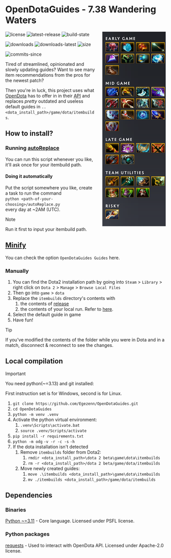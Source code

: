 # OpenDotaGuides - 7.38 Wandering Waters

<img alt="Windranger guide" style="padding-left:20px;" align="right" src="assets/image.png">

![license](https://img.shields.io/github/license/Egezenn/OpenDotaGuides?style=for-the-badge)
![latest-release](https://img.shields.io/github/v/release/Egezenn/OpenDotaGuides?style=for-the-badge)
![build-state](https://img.shields.io/github/actions/workflow/status/Egezenn/OpenDotaGuides/release.yml?style=for-the-badge)

![downloads](https://img.shields.io/github/downloads/Egezenn/OpenDotaGuides/total?style=for-the-badge)
![downloads-latest](https://img.shields.io/github/downloads/Egezenn/OpenDotaGuides/latest/total?style=for-the-badge)
![size](https://img.shields.io/github/repo-size/Egezenn/OpenDotaGuides?style=for-the-badge)

![commits-since](https://img.shields.io/github/commits-since/Egezenn/OpenDotaGuides/latest?style=for-the-badge)

Tired of streamlined, opinionated and slowly updating guides? Want to see many item recommendations from the pros for the newest patch?

Then you're in luck, this project uses what [OpenDota](https://www.opendota.com) has to offer in in their [API](https://docs.opendota.com) and replaces *pretty* outdated and useless default guides in `..<dota_install_path>/game/dota/itembuilds`.

## How to install?

### Running [autoReplace](scripts/autoReplace.py)

You can run this script whenever you like, it'll ask once for your itembuild path.

#### Doing it automatically

Put the script somewhere you like, create a task to run the command  
`python <path-of-your-choosing>/autoReplace.py`  
every day at ~2AM (UTC).  
> [!NOTE]
> Run it first to input your itembuild path.

## [Minify](https://github.com/Egezenn/dota2-minify)

You can check the option `OpenDotaGuides Guides` here.

### Manually

1. You can find the Dota2 installation path by going into `Steam` \> `Library` \> right click on `Dota 2` \> `Manage` \> `Browse Local Files`
2. Then go into `game` \> `dota`
3. Replace the `itembuilds` directory's contents with
    1. the contents of [release](https://github.com/Egezenn/OpenDotaGuides/releases/latest)
    2. the contents of your local run. Refer to [here](#local-compilation).
4. Select the default guide in game
5. Have fun!

> [!TIP]
> If you've modified the contents of the folder while you were in Dota and in a match, disconnect & reconnect to see the changes.

## Local compilation

> [!IMPORTANT]
> You need python(~=3.13) and git installed:

First instruction set is for Windows, second is for Linux.

1. `git clone https://github.com/Egezenn/OpenDotaGuides.git`
2. `cd OpenDotaGuides`
3. `python -m venv .venv`
4. Activate the python virtual environment:
   1. `.venv\Scripts\activate.bat`
   2. `source .venv/Scripts/activate`
5. `pip install -r requirements.txt`
6. `python -m odg` `-v -r -c -s` `-h`
7. If the dota installation isn't detected
    1. Remove `itembuilds` folder from Dota2:
        1. `rmdir <dota_install_path>\dota 2 beta\game\dota\itembuilds`
        2. `rm -r <dota_install_path>/dota 2 beta/game/dota/itembuilds`
    2. Move newly created guides:
        1. `move .\itembuilds <dota_install_path>\game\dota\itembuilds`
        2. `mv ./itembuilds <dota_install_path>/game/dota/itembuilds`

## Dependencies

### Binaries

[Python ~=3.11](https://www.python.org) - Core language. Licensed under PSFL license.

### Python packages

[requests](https://github.com/psf/requests) - Used to interact with OpenDota API. Licensed under Apache-2.0 license.
